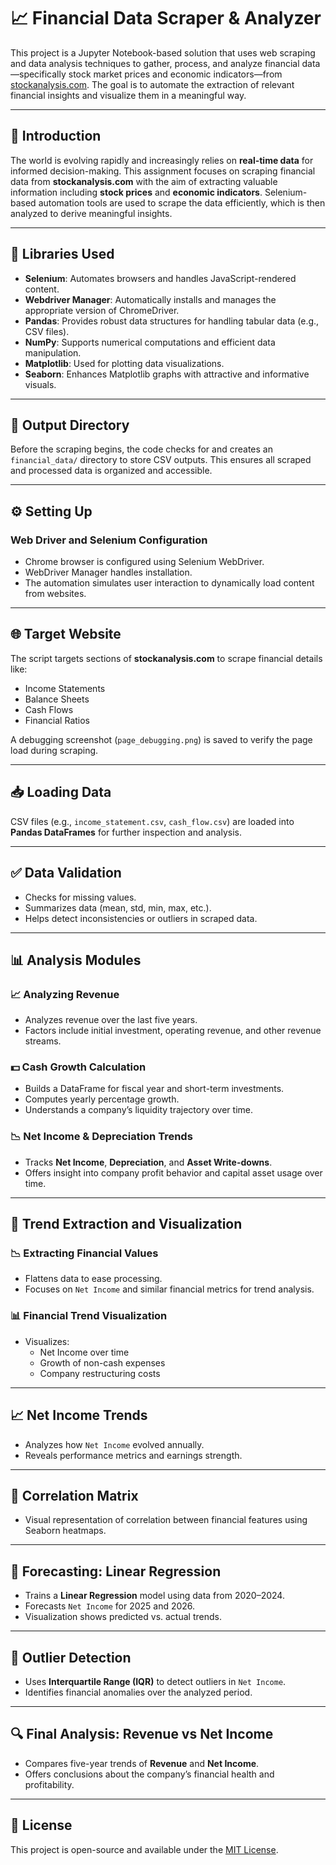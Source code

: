 # 📈 Financial Data Scraper & Analyzer

This project is a Jupyter Notebook-based solution that uses web scraping and data analysis techniques to gather, process, and analyze financial data—specifically stock market prices and economic indicators—from [stockanalysis.com](https://stockanalysis.com/). The goal is to automate the extraction of relevant financial insights and visualize them in a meaningful way.

---

## 🧾 Introduction

The world is evolving rapidly and increasingly relies on **real-time data** for informed decision-making. This assignment focuses on scraping financial data from **stockanalysis.com** with the aim of extracting valuable information including **stock prices** and **economic indicators**. Selenium-based automation tools are used to scrape the data efficiently, which is then analyzed to derive meaningful insights.

---

## 🧰 Libraries Used

- **Selenium**: Automates browsers and handles JavaScript-rendered content.
- **Webdriver Manager**: Automatically installs and manages the appropriate version of ChromeDriver.
- **Pandas**: Provides robust data structures for handling tabular data (e.g., CSV files).
- **NumPy**: Supports numerical computations and efficient data manipulation.
- **Matplotlib**: Used for plotting data visualizations.
- **Seaborn**: Enhances Matplotlib graphs with attractive and informative visuals.

---

## 📂 Output Directory

Before the scraping begins, the code checks for and creates an `financial_data/` directory to store CSV outputs. This ensures all scraped and processed data is organized and accessible.

---

## ⚙️ Setting Up

### Web Driver and Selenium Configuration

- Chrome browser is configured using Selenium WebDriver.
- WebDriver Manager handles installation.
- The automation simulates user interaction to dynamically load content from websites.

---

## 🌐 Target Website

The script targets sections of **stockanalysis.com** to scrape financial details like:

- Income Statements  
- Balance Sheets  
- Cash Flows  
- Financial Ratios

A debugging screenshot (`page_debugging.png`) is saved to verify the page load during scraping.

---

## 📥 Loading Data

CSV files (e.g., `income_statement.csv`, `cash_flow.csv`) are loaded into **Pandas DataFrames** for further inspection and analysis.

---

## ✅ Data Validation

- Checks for missing values.
- Summarizes data (mean, std, min, max, etc.).
- Helps detect inconsistencies or outliers in scraped data.

---

## 📊 Analysis Modules

### 📈 Analyzing Revenue

- Analyzes revenue over the last five years.
- Factors include initial investment, operating revenue, and other revenue streams.

### 💵 Cash Growth Calculation

- Builds a DataFrame for fiscal year and short-term investments.
- Computes yearly percentage growth.
- Understands a company’s liquidity trajectory over time.

### 📉 Net Income & Depreciation Trends

- Tracks **Net Income**, **Depreciation**, and **Asset Write-downs**.
- Offers insight into company profit behavior and capital asset usage over time.

---

## 🔄 Trend Extraction and Visualization

### 📉 Extracting Financial Values

- Flattens data to ease processing.
- Focuses on `Net Income` and similar financial metrics for trend analysis.

### 📊 Financial Trend Visualization

- Visualizes:
  - Net Income over time
  - Growth of non-cash expenses
  - Company restructuring costs

---

## 📈 Net Income Trends

- Analyzes how `Net Income` evolved annually.
- Reveals performance metrics and earnings strength.

---

## 🔗 Correlation Matrix

- Visual representation of correlation between financial features using Seaborn heatmaps.

---

## 🔮 Forecasting: Linear Regression

- Trains a **Linear Regression** model using data from 2020–2024.
- Forecasts `Net Income` for 2025 and 2026.
- Visualization shows predicted vs. actual trends.

---

## 🚨 Outlier Detection

- Uses **Interquartile Range (IQR)** to detect outliers in `Net Income`.
- Identifies financial anomalies over the analyzed period.

---

## 🔍 Final Analysis: Revenue vs Net Income

- Compares five-year trends of **Revenue** and **Net Income**.
- Offers conclusions about the company’s financial health and profitability.

---

## 📜 License

This project is open-source and available under the [MIT License](LICENSE).




